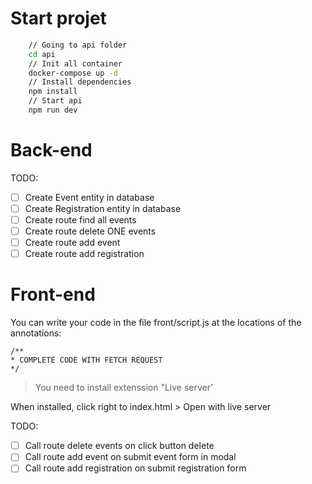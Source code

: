 # Start projet 

```bash
    // Going to api folder
    cd api
    // Init all container
    docker-compose up -d
    // Install dependencies
    npm install
    // Start api
    npm run dev
```

# Back-end

TODO:
- [ ] Create Event entity in database
- [ ] Create Registration entity in database
- [ ] Create route find all events
- [ ] Create route delete ONE events
- [ ] Create route add event
- [ ] Create route add registration

# Front-end

You can write your code in the file front/script.js at the locations of the annotations:
```
/**
* COMPLETE CODE WITH FETCH REQUEST
*/
```

> You need to install extenssion "Live server'

When installed, click right to index.html > Open with live server

TODO:
- [ ] Call route delete events on click button delete
- [ ] Call route add event on submit event form in modal
- [ ] Call route add registration on submit registration form